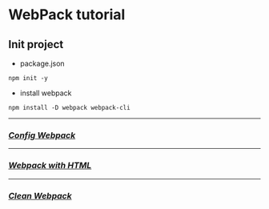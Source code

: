 # WebPack tutorial

## Init project

- package.json

```
npm init -y
```

- install webpack

```
npm install -D webpack webpack-cli
```

---

### [_Config Webpack_](webpack_config.md)

---

### [_Webpack with HTML_](webpack_html.md)

---

### [_Clean Webpack_](webpack_clean.md)
